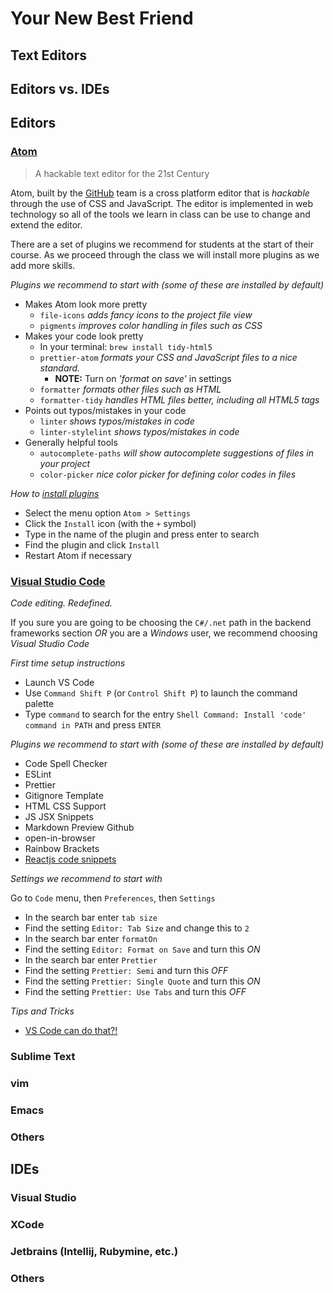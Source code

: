 # Your New Best Friend

## Text Editors

## Editors vs. IDEs

## Editors

### [Atom](https://atom.io)

> A hackable text editor for the 21st Century

Atom, built by the [GitHub](https://github.com) team is a cross platform editor that is _hackable_ through the use of CSS and JavaScript. The editor is implemented in web technology so all of the tools we learn in class can be use to change and extend the editor.

There are a set of plugins we recommend for students at the start of their course. As we proceed through the class we will install more plugins as we add more skills.

_Plugins we recommend to start with (some of these are installed by default)_

- Makes Atom look more pretty
  - `file-icons` _adds fancy icons to the project file view_
  - `pigments` _improves color handling in files such as CSS_
- Makes your code look pretty
  - In your terminal: `brew install tidy-html5`
  - `prettier-atom` _formats your CSS and JavaScript files to a nice standard._
    - **NOTE:** Turn on _'format on save'_ in settings
  - `formatter` _formats other files such as HTML_
  - `formatter-tidy` _handles HTML files better, including all HTML5 tags_
- Points out typos/mistakes in your code
  - `linter` _shows typos/mistakes in code_
  - `linter-stylelint` _shows typos/mistakes in code_
- Generally helpful tools
  - `autocomplete-paths` _will show autocomplete suggestions of files in your project_
  - `color-picker` _nice color picker for defining color codes in files_

_How to [install plugins](https://flight-manual.atom.io/using-atom/sections/atom-packages/)_

- Select the menu option `Atom > Settings`
- Click the `Install` icon (with the `+` symbol)
- Type in the name of the plugin and press enter to search
- Find the plugin and click `Install`
- Restart Atom if necessary

### [Visual Studio Code](https://code.visualstudio.com)

_Code editing. Redefined._

If you sure you are going to be choosing the `C#/.net` path in the backend frameworks section _OR_ you are a _Windows_ user, we recommend choosing _Visual Studio Code_

_First time setup instructions_

- Launch VS Code
- Use `Command Shift P` (or `Control Shift P`) to launch the command palette
- Type `command` to search for the entry `Shell Command: Install 'code' command in PATH` and press `ENTER`

_Plugins we recommend to start with (some of these are installed by default)_

- Code Spell Checker
- ESLint
- Prettier
- Gitignore Template
- HTML CSS Support
- JS JSX Snippets
- Markdown Preview Github
- open-in-browser
- Rainbow Brackets
- [Reactjs code snippets](https://marketplace.visualstudio.com/items?itemName=xabikos.ReactSnippets)

_Settings we recommend to start with_

Go to `Code` menu, then `Preferences`, then `Settings`

- In the search bar enter `tab size`
- Find the setting `Editor: Tab Size` and change this to `2`
- In the search bar enter `formatOn`
- Find the setting `Editor: Format on Save` and turn this _ON_
- In the search bar enter `Prettier`
- Find the setting `Prettier: Semi` and turn this _OFF_
- Find the setting `Prettier: Single Quote` and turn this _ON_
- Find the setting `Prettier: Use Tabs` and turn this _OFF_

_Tips and Tricks_

- [VS Code can do that?!](https://vscodecandothat.com)

### Sublime Text

### vim

### Emacs

### Others

## IDEs

### Visual Studio

### XCode

### Jetbrains (Intellij, Rubymine, etc.)

### Others
